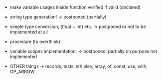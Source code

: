 * make variable usages inside function verified if valid (declared)

* string type generation! -> postponed (partially)
* simple type conversion, (float + int) etc. -> postponed or not to be implemented at all

* procedure (to overthink)
* variable scopes implementation. -> postponed; partially on purpose not implemented
* OTHER things -> records, tests, sth else, array, of, const, use, with, OP_ARROW 